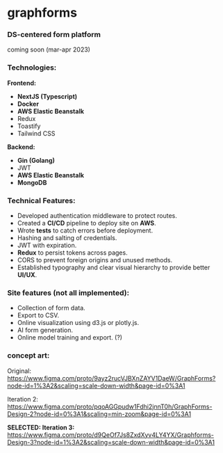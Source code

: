 # graphforms
### DS-centered form platform

coming soon (mar-apr 2023)

### Technologies:
__Frontend:__
  - __NextJS (Typescript)__
  - __Docker__ 
  - __AWS Elastic Beanstalk__
  - Redux
  - Toastify
  - Tailwind CSS

__Backend:__
  - __Gin (Golang)__
  - JWT
  - __AWS Elastic Beanstalk__
  - __MongoDB__
  
### Technical Features:
  - Developed authentication middleware to protect routes.
  - Created a __CI/CD__ pipeline to deploy site on __AWS__.
  - Wrote __tests__ to catch errors before deployment.
  - Hashing and salting of credentials.
  - JWT with expiration.
  - __Redux__ to persist tokens across pages.
  - CORS to prevent foreign origins and unused methods.
  - Established typography and clear visual hierarchy to provide better __UI/UX__.
  
### Site features (not all implemented):
  - Collection of form data.
  - Export to CSV.
  - Online visualization using d3.js or plotly.js.
  - AI form generation.
  - Online model training and export. (?)
  
### concept art:

Original:
https://www.figma.com/proto/9ayz2rucVJBXnZAYV1DaeW/GraphForms?node-id=1%3A2&scaling=scale-down-width&page-id=0%3A1

Iteration 2:
https://www.figma.com/proto/pqoAGGpudw1Fdhi2jnnT0h/GraphForms-Design-2?node-id=0%3A1&scaling=min-zoom&page-id=0%3A1

__SELECTED: Iteration 3:__
https://www.figma.com/proto/d9QeOf7Js8ZxdXyv4LY4YX/Graphforms-Design-3?node-id=1%3A2&scaling=scale-down-width&page-id=0%3A1
